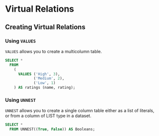 # Virtual Relations

## Creating Virtual Relations

### Using `VALUES`

`VALUES` allows you to create a multicolumn table.

~~~sql
SELECT * 
  FROM
    (
      VALUES ('High', 3),
             ('Medium', 2),
             ('Low', 1)
    ) AS ratings (name, rating);
~~~

### Using `UNNEST`

`UNNEST` allows you to create a single column table either as a list of literals, or from a column of LIST type in a dataset.

~~~sql
SELECT * 
  FROM UNNEST((True, False)) AS Booleans;
~~~
